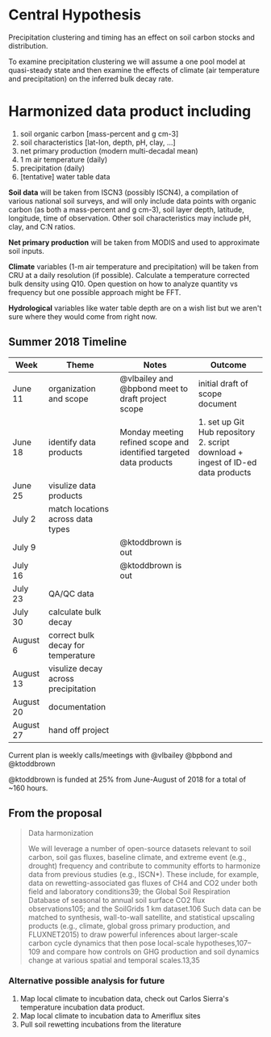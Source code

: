 # Central Hypothesis

Precipitation clustering and timing has an effect on soil carbon stocks and distribution.

To examine precipitation clustering we will assume a one pool model at quasi-steady state and then examine the effects of climate (air temperature and precipitation) on the inferred bulk decay rate.

# Harmonized data product including 

  1) soil organic carbon [mass-percent and g cm-3]
  2) soil characteristics [lat-lon, depth, pH, clay, ...]
  3) net primary production (modern multi-decadal mean)
  4) 1 m air temperature (daily)
  5) precipitation (daily)
  6) [tentative] water table data

**Soil data** will be taken from ISCN3 (possibly ISCN4), a compilation of various national soil surveys, and will only include data points with organic carbon (as both a mass-percent and g cm-3), soil layer depth, latitude, longitude, time of observation. Other soil characteristics may include pH, clay, and C:N ratios.

**Net primary production** will be taken from MODIS and used to approximate soil inputs.

**Climate** variables (1-m air temperature and precipitation) will be taken from CRU at a daily resolution (if possible). Calculate a temperature corrected bulk density using Q10. Open question on how to analyze quantity vs frequency but one possible approach might be FFT.

**Hydrological** variables like water table depth are on a wish list but we aren't sure where they would come from right now.

## Summer 2018 Timeline

Week | Theme | Notes     | Outcome
-----|-------|-----------|---------
June 11 | organization and scope | @vlbailey and @bpbond meet to draft project scope | initial draft of scope document
June 18 | identify data products | Monday meeting refined scope and identified targeted data products | 1. set up Git Hub repository 2. script download + ingest of ID-ed data products
June 25| visulize data products | |
July 2 | match locations across data types | |
July 9 | | @ktoddbrown is out |
July 16| | @ktoddbrown is out |
July 23| QA/QC data | |
July 30| calculate bulk decay | |
August 6| correct bulk decay for temperature | |
August 13| visulize decay across precipitation | |
August 20| documentation | | 
August 27| hand off project | | 

Current plan is weekly calls/meetings with @vlbailey @bpbond and @ktoddbrown

@ktoddbrown is funded at 25% from June-August of 2018 for a total of ~160 hours.

## From the proposal

>Data harmonization
>
>We will leverage a number of open-source datasets relevant to soil carbon, soil gas fluxes, baseline climate, and extreme event (e.g., drought) frequency and contribute to community efforts to harmonize data from previous studies (e.g., ISCN*). These include, for example, data on rewetting-associated gas fluxes of CH4 and CO2 under both field and laboratory conditions39; the Global Soil Respiration Database of seasonal to annual soil surface CO2 flux observations105; and the SoilGrids 1 km dataset.106 Such data can be matched to synthesis, wall-to-wall satellite, and statistical upscaling products (e.g., climate, global gross primary production, and FLUXNET2015) to draw powerful inferences about larger-scale carbon cycle dynamics that then pose local-scale hypotheses,107–109 and compare how controls on GHG production and soil dynamics change at various spatial and temporal scales.13,35

### Alternative possible analysis for future

1) Map local climate to incubation data, check out Carlos Sierra's temperature incubation data product.
2) Map local climate to incubation data to Ameriflux sites
3) Pull soil rewetting incubations from the literature



